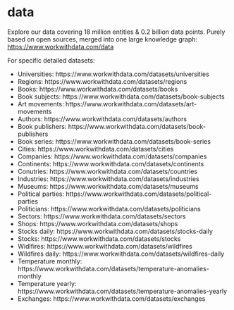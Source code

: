 # data

Explore our data covering 18 million entities & 0.2 billion data points.
Purely based on open sources, merged into one large knowledge graph: https://www.workwithdata.com/data

For specific detailed datasets:
<ul>
  <li>Universities: https://www.workwithdata.com/datasets/universities</li>
  <li>Regions: https://www.workwithdata.com/datasets/regions</li>
  <li>Books: https://www.workwithdata.com/datasets/books</li>
  <li>Book subjects: https://www.workwithdata.com/datasets/book-subjects</li>
  <li>Art movements: https://www.workwithdata.com/datasets/art-movements</li>
  <li>Authors: https://www.workwithdata.com/datasets/authors</li>
  <li>Book publishers: https://www.workwithdata.com/datasets/book-publishers</li>
  <li>Book series: https://www.workwithdata.com/datasets/book-series</li>
  <li>Cities: https://www.workwithdata.com/datasets/cities</li>
  <li>Companies: https://www.workwithdata.com/datasets/companies</li>
  <li>Continents: https://www.workwithdata.com/datasets/continents</li>
  <li>Conutries: https://www.workwithdata.com/datasets/countries</li>
  <li>Industries: https://www.workwithdata.com/datasets/industries</li>
  <li>Museums: https://www.workwithdata.com/datasets/museums</li>
  <li>Political parties: https://www.workwithdata.com/datasets/political-parties</li>
  <li>Politicians: https://www.workwithdata.com/datasets/politicians</li>
  <li>Sectors: https://www.workwithdata.com/datasets/sectors</li>
  <li>Shops: https://www.workwithdata.com/datasets/shops</li>
  <li>Stocks daily: https://www.workwithdata.com/datasets/stocks-daily</li>
  <li>Stocks: https://www.workwithdata.com/datasets/stocks</li>
  <li>Widlfires: https://www.workwithdata.com/datasets/wildfires</li>
  <li>Wildfires daily: https://www.workwithdata.com/datasets/wildfires-daily</li>
  <li>Temperature monthly: https://www.workwithdata.com/datasets/temperature-anomalies-monthly</li>
  <li>Temperature yearly: https://www.workwithdata.com/datasets/temperature-anomalies-yearly</li>
  <li>Exchanges: https://www.workwithdata.com/datasets/exchanges</li>
</ul>
